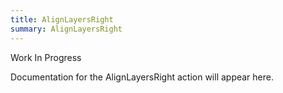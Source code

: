 ```yaml
---
title: AlignLayersRight
summary: AlignLayersRight
---
```


Work In Progress

Documentation for the AlignLayersRight action will appear here.
